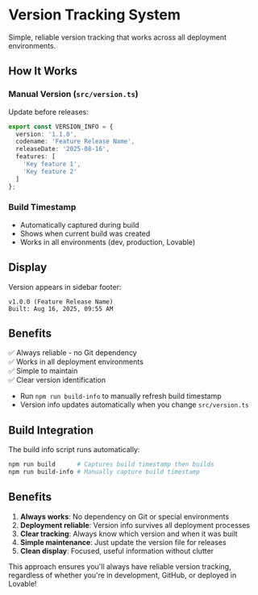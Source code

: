 # Version Tracking System

Simple, reliable version tracking that works across all deployment environments.

## How It Works

### Manual Version (`src/version.ts`)
Update before releases:
```typescript
export const VERSION_INFO = {
  version: '1.1.0',
  codename: 'Feature Release Name',
  releaseDate: '2025-08-16',
  features: [
    'Key feature 1',
    'Key feature 2'
  ]
};
```

### Build Timestamp
- Automatically captured during build
- Shows when current build was created
- Works in all environments (dev, production, Lovable)

## Display
Version appears in sidebar footer:
```
v1.0.0 (Feature Release Name)
Built: Aug 16, 2025, 09:55 AM
```

## Benefits
✅ Always reliable - no Git dependency  
✅ Works in all deployment environments  
✅ Simple to maintain  
✅ Clear version identification
- Run `npm run build-info` to manually refresh build timestamp
- Version info updates automatically when you change `src/version.ts`

## Build Integration

The build info script runs automatically:
```bash
npm run build      # Captures build timestamp then builds
npm run build-info # Manually capture build timestamp
```

## Benefits

1. **Always works**: No dependency on Git or special environments
2. **Deployment reliable**: Version info survives all deployment processes
3. **Clear tracking**: Always know which version and when it was built
4. **Simple maintenance**: Just update the version file for releases
5. **Clean display**: Focused, useful information without clutter

This approach ensures you'll always have reliable version tracking, regardless of whether you're in development, GitHub, or deployed in Lovable!
